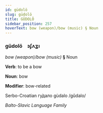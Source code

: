 ```yaml
---
id: güdolö
slug: güdolö
title: GÜDOLÖ
sidebar_position: 257
hoverText: bow (weapon)/bow (music) § Noun
---
```


### güdolö&emsp;<span kind="abugida">ꜿʄʌʓı</span>

*bow (weapon)/bow (music)* **§** Noun

**Verb**: to be a bow

**Noun**: bow

**Modifier**: bow-related

Serbo-Croatian гу̀дало gùdalo /ɡǔdalo/

*Balto-Slavic Language Family*
